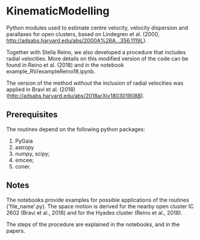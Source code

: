 # KinematicModelling


Python modules used to estimate centre velocity, velocity dispersion and parallaxes for open clusters, based on Lindegren et al. (2000, http://adsabs.harvard.edu/abs/2000A%26A...356.1119L). 


Together with Stella Reino, we also developed a procedure that includes radial velocities. More details on this modified version 
of the code can be found in Reino et al. (2018) and in the notebook example_RV/exampleReino18.ipynb.

The version of the method *without* the inclusion of radial velocities was applied in Bravi et al. (2018) (http://adsabs.harvard.edu/abs/2018arXiv180301908B).

## Prerequisites

The routines depend on the following python packages:
1. PyGaia
2. astropy
3. numpy, scipy;
4. emcee;
5. coner.


## Notes
The notebooks provide examples for  possible applications of the routines ('file_name'.py).
The space motion is derived for the nearby open cluster IC 2602 (Bravi et al., 2018) 
and for the Hyades cluster (Reino et al., 2018).

The steps of the procedure are explained in the notebooks, and in the papers.





